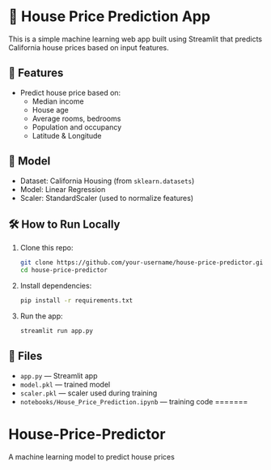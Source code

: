 
# 🏡 House Price Prediction App

This is a simple machine learning web app built using Streamlit that predicts California house prices based on input features.

## 🚀 Features
- Predict house price based on:
  - Median income
  - House age
  - Average rooms, bedrooms
  - Population and occupancy
  - Latitude & Longitude

## 🧠 Model
- Dataset: California Housing (from `sklearn.datasets`)
- Model: Linear Regression
- Scaler: StandardScaler (used to normalize features)

## 🛠 How to Run Locally

1. Clone this repo:
   ```bash
   git clone https://github.com/your-username/house-price-predictor.git
   cd house-price-predictor
   ```

2. Install dependencies:
   ```bash
   pip install -r requirements.txt
   ```

3. Run the app:
   ```bash
   streamlit run app.py
   ```

## 📂 Files
- `app.py` — Streamlit app
- `model.pkl` — trained model
- `scaler.pkl` — scaler used during training
- `notebooks/House_Price_Prediction.ipynb` — training code
=======
# House-Price-Predictor
 A machine learning model to predict house prices

